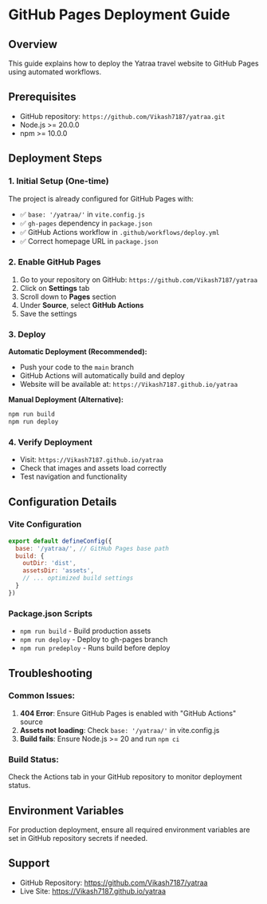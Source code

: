 # GitHub Pages Deployment Guide

## Overview
This guide explains how to deploy the Yatraa travel website to GitHub Pages using automated workflows.

## Prerequisites
- GitHub repository: `https://github.com/Vikash7187/yatraa.git`
- Node.js >= 20.0.0
- npm >= 10.0.0

## Deployment Steps

### 1. Initial Setup (One-time)
The project is already configured for GitHub Pages with:
- ✅ `base: '/yatraa/'` in `vite.config.js`
- ✅ `gh-pages` dependency in `package.json`
- ✅ GitHub Actions workflow in `.github/workflows/deploy.yml`
- ✅ Correct homepage URL in `package.json`

### 2. Enable GitHub Pages
1. Go to your repository on GitHub: `https://github.com/Vikash7187/yatraa`
2. Click on **Settings** tab
3. Scroll down to **Pages** section
4. Under **Source**, select **GitHub Actions**
5. Save the settings

### 3. Deploy
**Automatic Deployment (Recommended):**
- Push your code to the `main` branch
- GitHub Actions will automatically build and deploy
- Website will be available at: `https://Vikash7187.github.io/yatraa`

**Manual Deployment (Alternative):**
```bash
npm run build
npm run deploy
```

### 4. Verify Deployment
- Visit: `https://Vikash7187.github.io/yatraa`
- Check that images and assets load correctly
- Test navigation and functionality

## Configuration Details

### Vite Configuration
```javascript
export default defineConfig({
  base: '/yatraa/', // GitHub Pages base path
  build: {
    outDir: 'dist',
    assetsDir: 'assets',
    // ... optimized build settings
  }
})
```

### Package.json Scripts
- `npm run build` - Build production assets
- `npm run deploy` - Deploy to gh-pages branch
- `npm run predeploy` - Runs build before deploy

## Troubleshooting

### Common Issues:
1. **404 Error**: Ensure GitHub Pages is enabled with "GitHub Actions" source
2. **Assets not loading**: Check `base: '/yatraa/'` in vite.config.js
3. **Build fails**: Ensure Node.js >= 20 and run `npm ci`

### Build Status:
Check the Actions tab in your GitHub repository to monitor deployment status.

## Environment Variables
For production deployment, ensure all required environment variables are set in GitHub repository secrets if needed.

## Support
- GitHub Repository: https://github.com/Vikash7187/yatraa
- Live Site: https://Vikash7187.github.io/yatraa